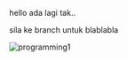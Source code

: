 hello ada lagi tak..

sila ke branch untuk blablabla



![programming1](https://user-images.githubusercontent.com/21170527/104544755-8222c580-5663-11eb-96d4-b917a05ce487.gif)
